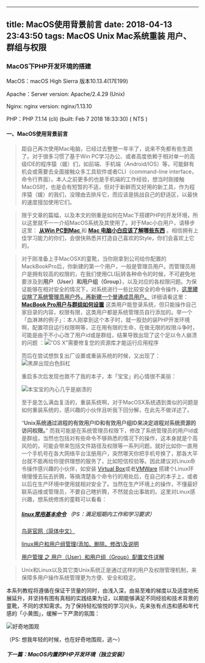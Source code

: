 
---
title: MacOS使用背景前言
date: 2018-04-13 23:43:50
tags: MacOS Unix Mac系统重装 用户、群组与权限
---

### MacOS下PHP开发环境的搭建

MacOS：macOS High Sierra 版本10.13.4(17E199)

Apache：Server version: Apache/2.4.29 (Unix)

Nginx:	nginx version: nginx/1.13.10

PHP：PHP 7.1.14 (cli) (built: Feb  7 2018 18:33:30) ( NTS )

#### 一、MacOS使用背景前言

> 距自己再次使用Mac电脑，已经过去整整一年半了，说来不免都有些生疏了。对于很多习惯了基于Win PC学习办公、或者高度依赖于相对单一的高级IDE的程序猿（媛）们，如前端、手机端（Android/IOS）等，可能鲜有机会或需要去全面接触众多工具软件或者CLI（command-line interface，命令行界面）。本人之前更多的也是手机端的工作经验，想当时刚接触MacOS时，也是会有短暂的不适，但对于新鲜而又好用的新工具，作为程序猿（媛）的我们，没理由去排斥它，而应该是挑战自己的舒适区，以最快的速度擅加使用它们。	

>限于文章的篇幅，以及本文的侧重是如何在Mac下搭建PHP的开发环境，所以这里就不一一介绍MacOS系统及其使用了。对于Mac小白用户，请移步这里： [**从Win PC到Mac** ](https://bbs.feng.com/read-htm-tid-11190856.html  "写给Mac新手的入门教程")   和  [**Mac 电脑小白应该了解哪些东西**](https://www.zhihu.com/question/33887923) 。相信拥有上佳学习能力的你们，会很快熟悉并打造自己喜欢的Style，你们会喜欢上它的。

> 对于刚准备上手MacOSX的童靴，当你刚拿到公司给你配置的MackBookPro后，你新建的第一个用户，一般是管理员用户。而管理员用户是拥有较高的权限的，在我们使用CLI玩转各种命令的时候，不可避免地要涉及到**用户（User）**和**用户组（Group）**，以及对应的各权限问题。为保证能够在相对安全的情况下，对系统进行一些比较安全的命令操作，**<u>这里建议除了系统管理员用户外，再新建一个普通成员用户。</u>**  详细请看这里： **[MacBook Pro用户与群组如何设置](https://jingyan.baidu.com/article/dca1fa6f17e759f1a5405263.html)**  这类用户能登录系统，但只能操作自己家目录的内容，权限有限，这类用户都是系统管理员自行添加的。举一个「血淋淋的例子」：本人刚拿到这个本子时，就一股劲的装PHP开发环境啊，配置项目运行权限啊等，正在用有限的生命，在做无限的权限斗争时，可能是由于不小心改了用户id或是群组，结果导致出现了这个足以令人崩溃的问题 ：![“OS X”需要修复您的资源库才能运行应用程序](http://p1nd11vo8.bkt.clouddn.com/modify.jpg)   
>
> 而后在尝试想恢复出厂设置或重装系统的时候，又出现了：![黑屏出现白色斜杠](http://p1nd11vo8.bkt.clouddn.com/OSX.jpg)
>
> 重启多次后发现也救不了我的本子，本「宝宝」的心情很不美丽：
>
> ![本宝宝的内心几乎是崩溃的](http://p1nd11vo8.bkt.clouddn.com/crash.jpg)
>
> 至于是怎么满血复活的，重装系统啊，对于MacOSX系统遇到类似的问题是如何重装系统的，感兴趣的小伙伴且听我下回分解，在此先不做详述了。
>
> “**Unix系统通过进程的有效用户ID和有效用户组ID来决定进程对系统资源的访问权限。**” 而我可能是在系统管理员权限下，修改了系统管理员的用户id或是群组，当然也包括对有些命令不够熟悉的情况下的操作，这本身就是个高风险的，可能会带来包括文件路径及权限等一系列问题。就好比如你一直用一个手机号在各大网络平台注册用户，突然哪天你把手机号换了，那各大平台就不能再给你提供理想的服务了，比如短信校验等。因此建议对Linux命令操作感兴趣的小伙伴，如安装 [Virtual Box](https://www.virtualbox.org/wiki/Downloads)或者[VMWare](http://www.vmware.com/) 搭建个Linux环境慢慢去玩去折腾，等搞清楚各个命令行的用处后，在自己的本子上，或者以后在生产环境中使用就相对安全了。当然在生产环境上的操作，不懂最好联系运维或管理员，不要自己瞎折腾，不然就会出事故的。这里对Linux感兴趣，想系统修炼的童鞋可以看看：
>
> ##### [linux常用基本命令](https://www.cnblogs.com/crazylqy/p/5818745.html)   （PS：满足短期内工作和学习要求）
>
> [鸟哥官网（简体中文）](http://cn.linux.vbird.org/linux_basic/linux_basic.php)  
>
> [linux用户和用户组管理(添加、删除、修改)及说明](https://blog.csdn.net/freeking101/article/details/78201539) 
>
> [用户管理 之 用户（User）和用户组（Group）配置文件详解](http://www.cnblogs.com/licheng/p/6104080.html)

> Unix和Linux以及其它类Unix系统正是通过这样的用户及权限管理机制，来保障多用户操作系统管理更为方便、安全和稳定。



本系列教程将遵循在保证干货量的同时，由浅入深，由易至难的梯度以及适度地拓展延升，并坚持有图有真相的实践结果为证，以期能够满足不同经验和技术背景的童靴，不同的求知需求。为了保持轻松愉悦的学习兴头，先来张有点违和感和年代感的「小黄图」，缓解一下严肃的氛围：

![好奇地围观](http://p1nd11vo8.bkt.clouddn.com/curiosity.jpg)

（PS: 想我年轻的时候，也在好奇地围观，逃～）

##### **下一篇：MacOS内置的PHP开发环境（独立安装）**

